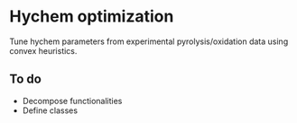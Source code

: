 # Hychem optimization

Tune hychem parameters from experimental pyrolysis/oxidation data using convex
  heuristics.

## To do
+ Decompose functionalities
+ Define classes
